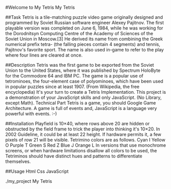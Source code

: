 #Welcome to My Tetris
My Tetris

##Task
Tetris is a tile-matching puzzle video game originally designed and programmed by Soviet Russian software engineer Alexey Pajitnov. The first playable version was completed on June 6, 1984, while he was working for the Dorodnitsyn Computing Centre of the Academy of Sciences of the Soviet Union in Moscow.[3] He derived its name from combining the Greek numerical prefix tetra- (the falling pieces contain 4 segments) and tennis, Pajitnov's favorite sport. The name is also used in-game to refer to the play where four lines are cleared at once.

##Description
Tetris was the first game to be exported from the Soviet Union to the United States, where it was published by Spectrum HoloByte for the Commodore 64 and IBM PC. The game is a popular use of tetrominoes, the four-element case of polyominoes, which have been used in popular puzzles since at least 1907. (From Wikipedia, the free encyclopedia) It's your turn to create a Tetris Implementation. This project is a demonstration of your JavaScript skills and only JavaScript. (No Library, except Math). Technical Part Tetris is a game, you should Google Game Architecture. A game is full of events and, JavaScript is a language very powerful with events. :-)

##Installation
Playfield is 10×40, where rows above 20 are hidden or obstructed by the field frame to trick the player into thinking it's 10×20. In 2002 Guideline, it could be at least 22 height. If hardware permits it, a few pixels of row 21 will be visible. Tetrimino colors are as follows. Cyan I Yellow O Purple T Green S Red Z Blue J Orange L In versions that use monochrome screens, or when hardware limitations disallow all colors to be used, the Tetriminos should have distinct hues and patterns to differentiate themselves.

##Usage
Html Css JavaScript

./my_project My Tetris
